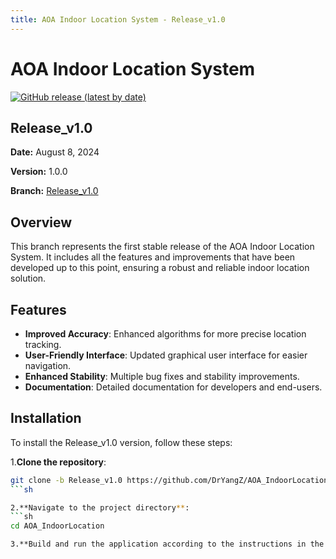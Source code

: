 ```yaml
---
title: AOA Indoor Location System - Release_v1.0
---
```


# AOA Indoor Location System

[![GitHub release (latest by date)](https://img.shields.io/github/v/release/DrYangZ/AOA_IndoorLocation?label=Latest%20Release&sort=date)](https://github.com/DrYangZ/AOA_IndoorLocation/releases/latest)

## Release_v1.0

**Date:** August 8, 2024

**Version:** 1.0.0

**Branch:** [Release_v1.0](https://github.com/DrYangZ/AOA_IndoorLocation/tree/Release_v1.0)

## Overview

This branch represents the first stable release of the AOA Indoor Location System. It includes all the features and improvements that have been developed up to this point, ensuring a robust and reliable indoor location solution.

## Features

- **Improved Accuracy**: Enhanced algorithms for more precise location tracking.
- **User-Friendly Interface**: Updated graphical user interface for easier navigation.
- **Enhanced Stability**: Multiple bug fixes and stability improvements.
- **Documentation**: Detailed documentation for developers and end-users.

## Installation

To install the Release_v1.0 version, follow these steps:

1.**Clone the repository**:
   ```sh
   git clone -b Release_v1.0 https://github.com/DrYangZ/AOA_IndoorLocation.git
   ```sh
   
2.**Navigate to the project directory**:
```sh
  cd AOA_IndoorLocation

3.**Build and run the application according to the instructions in the README.md file within the cloned repository.**
